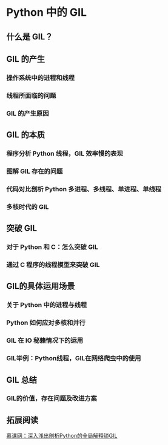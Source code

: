 # Python 中的 GIL

## 什么是 GIL？

## GIL 的产生

### 操作系统中的进程和线程

### 线程所面临的问题

### GIL 的产生原因

## GIL 的本质

### 程序分析 Python 线程，GIL 效率慢的表现

### 图解 GIL 存在的问题

### 代码对比剖析 Python 多进程、多线程、单进程、单线程

### 多核时代的 GIL

## 突破 GIL

### 对于 Python 和 C：怎么突破 GIL

### 通过 C 程序的线程模型来突破 GIL

## GIL的具体运用场景

### 关于 Python 中的进程与线程

### Python 如何应对多核和并行

### GIL 在 IO 秘籍情况下的运用

### GIL举例：Python线程，GIL在网络爬虫中的使用

## GIL 总结

### GIL的价值，存在问题及改进方案

## 拓展阅读

[慕课网：深入浅出剖析Python的全局解释锁GIL](https://www.imooc.com/learn/1240)
